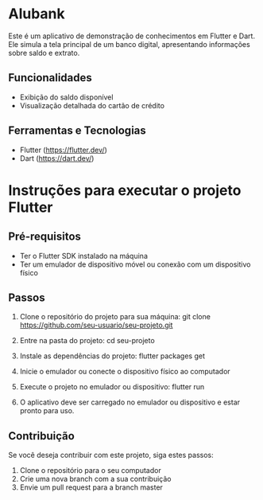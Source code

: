 # Alubank

Este é um aplicativo de demonstração de conhecimentos em Flutter e Dart. Ele simula a tela principal de um banco digital, apresentando informações sobre saldo e extrato.

## Funcionalidades
- Exibição do saldo disponível
- Visualização detalhada do cartão de crédito

## Ferramentas e Tecnologias
- Flutter (https://flutter.dev/)
- Dart (https://dart.dev/)

# Instruções para executar o projeto Flutter

## Pré-requisitos
- Ter o Flutter SDK instalado na máquina
- Ter um emulador de dispositivo móvel ou conexão com um dispositivo físico

## Passos
1. Clone o repositório do projeto para sua máquina:
   git clone https://github.com/seu-usuario/seu-projeto.git

2. Entre na pasta do projeto:
   cd seu-projeto

3. Instale as dependências do projeto:
   flutter packages get

4. Inicie o emulador ou conecte o dispositivo físico ao computador

5. Execute o projeto no emulador ou dispositivo:
   flutter run

6. O aplicativo deve ser carregado no emulador ou dispositivo e estar pronto para uso.

## Contribuição
Se você deseja contribuir com este projeto, siga estes passos:
1. Clone o repositório para o seu computador
2. Crie uma nova branch com a sua contribuição
3. Envie um pull request para a branch master
